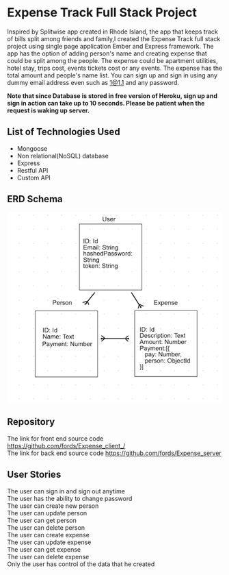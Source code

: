 # Expense Track Full Stack Project

Inspired by Splitwise app created in Rhode Island, the app that keeps track of bills split among friends and family,I created the Expense Track full stack project using single page application Ember and Express framework. The app has the option of adding person's name and creating expense that could be split among the people. The expense could be apartment utilities, hotel stay, trips cost, events tickets cost or any events. The expense has the total amount and people's name list.
You can sign up and sign in using any dummy email address even such as 1@1.1 and any password.

 <strong>Note that since Database is stored in free version of Heroku, sign up and sign in action can take up to 10 seconds. Please be patient when the request is waking up server.</strong>
 
## List of Technologies Used
<ul>
<li> Mongoose </li>
<li> Non relational(NoSQL) database</li>
<li> Express </li>
<li> Restful API </li>
<li> Custom API </li>
</ul>


## ERD Schema
![Alt ERD 1](part1.png?raw=true)

## Repository
The link for front end source code https://github.com/fords/Expense_client_/ </br>
The link for back end source code https://github.com/fords/Expense_server </br>


## User Stories
The user can sign in and sign out anytime  </br>
The user has the ability to change password </br>
The user can create new person </br>
The user can update  person</br>
The user can get  person </br>
The user can delete person </br>
The user can create expense </br>
The user can update expense </br>
The user can get expense </br>
The user can delete expense </br>
Only the user has control of the data that he created </br>
